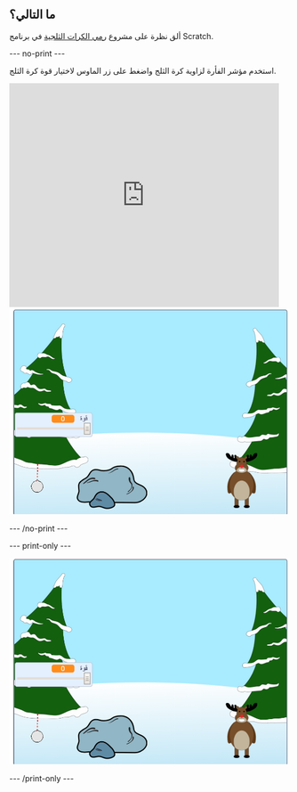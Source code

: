 ## ما التالي؟

ألق نظرة على مشروع [رمي الكرات الثلجية](https://projects.raspberrypi.org/en/projects/snowball-fight) في برنامج Scratch.

--- no-print ---

استخدم مؤشر الفأرة لزاوية كرة الثلج واضغط على زر الماوس لاختيار قوة كرة الثلج.

<div class="scratch-preview">
  <iframe allowtransparency="true" width="485" height="402" src="https://scratch.mit.edu/projects/embed/302159331/?autostart=true" frameborder="0" scrolling="no"></iframe>
  <img src="images/snow-final.png">
</div>

--- /no-print ---

--- print-only ---

![المشروع كامل](images/snow-final.png)

--- /print-only ---
